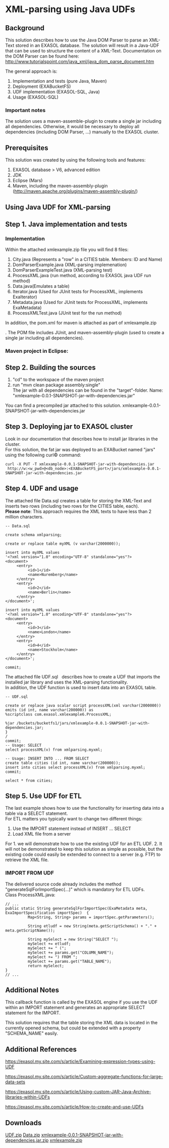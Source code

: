# XML-parsing using Java UDFs 
## Background

This solution describes how to use the Java DOM Parser to parse an XML-Text stored in an EXASOL database. The solution will result in a Java-UDF that can be used to structure the content of a XML-Text. Documentation on the DOM Parser can be found here:  
<http://www.tutorialspoint.com/java_xml/java_dom_parse_document.htm>

The general approach is: 

1. Implementation and tests (pure Java, Maven)
2. Deployment (EXABucketFS)
3. UDF implementation (EXASOL-SQL, Java)
4. Usage (EXASOL-SQL)

### Important notes

The solution uses a maven-assemble-plugin to create a single jar including all dependencies. Otherwise, it would be necessary to deploy all dependencies (including DOM Parser, ...) manually to the EXASOL cluster.

## Prerequisites

This solution was created by using the following tools and features:

1. EXASOL database > V6, advanced edition
2. JDK
3. Eclipse (Mars)
4. Maven, including the maven-assembly-plugin (<http://maven.apache.org/plugins/maven-assembly-plugin/>)

## Using Java UDF for XML-parsing

## Step 1. Java implementation and tests

### Implementation

Within the attached xmlexample.zip file you will find 8 files:

1. City.java (Represents a "row" in a CITIES table. Members: ID and Name)
2. DomParserExample.java (XML-parsing implemenation)
3. DomParserExampleTest.java (XML-parsing test)
4. ProcessXML.java (run method, according to EXASOL java UDF run method)
5. Data.java(Emulates a table)
6. Iterator.java (Used for JUnit tests for ProcessXML, implements ExaIterator)
7. Metadata.java (Used for JUnit tests for ProcessXML, implements ExaMetadata)
8. ProcessXMLTest.java (JUnit test for the run method)

In addition, the pom.xml for maven is attached as part of xmlexample.zip 

. The POM file includes JUnit, and maven-assembly-plugin (used to create a single jar including all dependencies).

### Maven project in Eclipse:

## Step 2. Building the sources

1. "cd" to the workspace of the maven project
2. run "mvn clean package assembly:single"  
The jar with all dependencies can be found in the "target"-folder. Name: "xmlexample-0.0.1-SNAPSHOT-jar-with-dependencies.jar"

You can find a precompiled jar attached to this solution. xmlexample-0.0.1-SNAPSHOT-jar-with-dependencies.jar 

## Step 3. Deploying jar to EXASOL cluster

Look in our documentation that describes how to install jar libraries in the cluster.  
For this solution, the fat jar was deployed to an EXABucket named "jars" using the following curl© command:


```"code
curl -X PUT -T xmlexample-0.0.1-SNAPSHOT-jar-with-dependencies.jar   
 http://w:<w_pwd>@<db_node>:<EXABucketFS_port>/jars/xmlexample-0.0.1-SNAPSHOT-jar-with-dependencies.jar 
```
## Step 4. UDF and usage

The attached file Data.sql creates a table for storing the XML-Text and inserts two rows (including two rows for the CITIES table, each).   
**Please note**: This approach requires the XML texts to have less than 2 million characters.


```"code
-- Data.sql

create schema xmlparsing;

create or replace table myXML (v varchar(2000000));

insert into myXML values 
'<?xml version="1.0" encoding="UTF-8" standalone="yes"?>
<document>     
     <entry>
          <id>1</id>
          <name>Nuremberg</name>
     </entry>
     <entry>
          <id>2</id>
          <name>Berlin</name>
     </entry>
</document>';

insert into myXML values 
'<?xml version="1.0" encoding="UTF-8" standalone="yes"?>
<document>     
     <entry>
          <id>3</id>
          <name>London</name>
     </entry>
     <entry>
          <id>4</id>
          <name>Stockholm</name>
     </entry>
</document>';

commit;
```
The attached file UDF.sql   describes how to create a UDF that imports the installed jar library and uses the XML-parsing functionality.  
In addition, the UDF function is used to insert data into an EXASOL table.


```"code
-- UDF.sql

create or replace java scalar script processXML(xml varchar(2000000)) 
emits (id int, name varchar(200000)) as
%scriptclass com.exasol.xmlexample6.ProcessXML;

%jar /buckets/bucketfs1/jars/xmlexample-0.0.1-SNAPSHOT-jar-with-dependencies.jar;
}
/
commit;
-- Usage: SELECT
select processXML(v) from xmlparsing.myxml;

-- Usage: INSERT INTO ... FROM SELECT
create table cities (id int, name varchar(200000));
insert into cities select processXML(v) from xmlparsing.myxml;
commit;

select * from cities;  
```
## Step 5. Use UDF for ETL

The last example shows how to use the functionality for inserting data into a table via a SELECT statement.  
For ETL matters you typically want to change two different things:

1. Use the IMPORT statement instead of INSERT ... SELECT
2. Load XML file from a server

For 1. we will demonstrate how to use the existing UDF for an ETL UDF. 2. It will not be demonstrated to keep this solution as simple as possible, but the existing code could easily be extended to connect to a server (e.g. FTP) to retrieve the XML file.

### IMPORT FROM UDF

The delivered source code already includes the method "generateSqlForImportSpec(...)" which is mandatory for ETL UDFs.  
Class ProcessXML.java:


```"code
// ...
public static String generateSqlForImportSpec(ExaMetadata meta, ExaImportSpecification importSpec)  {
    	  Map<String, String> params = importSpec.getParameters();
    	  
    	  String etludf = new String(meta.getScriptSchema() + "." + meta.getScriptName());
    	  
    	  String mySelect = new String("SELECT ");  
    	  mySelect += etludf;
    	  mySelect += " (";
    	  mySelect += params.get("COLUMN_NAME");
    	  mySelect += ") FROM ";
    	  mySelect += params.get("TABLE_NAME");
    	  return mySelect;
}
// ...

```
## Additional Notes

This callback function is called by the EXASOL engine if you use the UDF within an IMPORT statement and generates an appropriate SELECT statement for the IMPORT.

This solution requires that the table storing the XML data is located in the currently opened schema, but could be extended with a property "SCHEMA_NAME" easily.

## Additional References

<https://exasol.my.site.com/s/article/Examining-expression-types-using-UDF>

<https://exasol.my.site.com/s/article/Custom-aggregate-functions-for-large-data-sets>

<https://exasol.my.site.com/s/article/Using-custom-JAR-Java-Archive-libraries-within-UDFs>

<https://exasol.my.site.com/s/article/How-to-create-and-use-UDFs>

## Downloads
[UDF.zip](https://github.com/exasol/Public-Knowledgebase/files/9936894/UDF.zip)
[Data.zip](https://github.com/exasol/Public-Knowledgebase/files/9936895/Data.zip)
[xmlexample-0.0.1-SNAPSHOT-jar-with-dependencies.jar.zip](https://github.com/exasol/Public-Knowledgebase/files/9936896/xmlexample-0.0.1-SNAPSHOT-jar-with-dependencies.jar.zip)
[xmlexample.zip](https://github.com/exasol/Public-Knowledgebase/files/9936897/xmlexample.zip)
